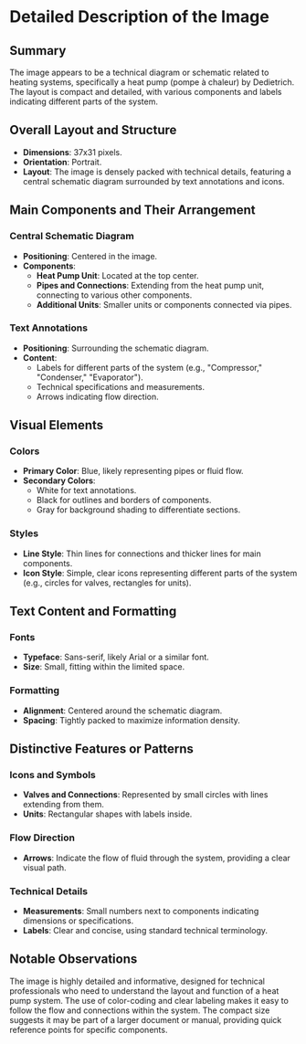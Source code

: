 # Detailed Description of the Image

## Summary
The image appears to be a technical diagram or schematic related to heating systems, specifically a heat pump (pompe à chaleur) by Dedietrich. The layout is compact and detailed, with various components and labels indicating different parts of the system.

## Overall Layout and Structure
- **Dimensions**: 37x31 pixels.
- **Orientation**: Portrait.
- **Layout**: The image is densely packed with technical details, featuring a central schematic diagram surrounded by text annotations and icons.

## Main Components and Their Arrangement

### Central Schematic Diagram
- **Positioning**: Centered in the image.
- **Components**:
  - **Heat Pump Unit**: Located at the top center.
  - **Pipes and Connections**: Extending from the heat pump unit, connecting to various other components.
  - **Additional Units**: Smaller units or components connected via pipes.

### Text Annotations
- **Positioning**: Surrounding the schematic diagram.
- **Content**:
  - Labels for different parts of the system (e.g., "Compressor," "Condenser," "Evaporator").
  - Technical specifications and measurements.
  - Arrows indicating flow direction.

## Visual Elements

### Colors
- **Primary Color**: Blue, likely representing pipes or fluid flow.
- **Secondary Colors**:
  - White for text annotations.
  - Black for outlines and borders of components.
  - Gray for background shading to differentiate sections.

### Styles
- **Line Style**: Thin lines for connections and thicker lines for main components.
- **Icon Style**: Simple, clear icons representing different parts of the system (e.g., circles for valves, rectangles for units).

## Text Content and Formatting

### Fonts
- **Typeface**: Sans-serif, likely Arial or a similar font.
- **Size**: Small, fitting within the limited space.

### Formatting
- **Alignment**: Centered around the schematic diagram.
- **Spacing**: Tightly packed to maximize information density.

## Distinctive Features or Patterns

### Icons and Symbols
- **Valves and Connections**: Represented by small circles with lines extending from them.
- **Units**: Rectangular shapes with labels inside.

### Flow Direction
- **Arrows**: Indicate the flow of fluid through the system, providing a clear visual path.

### Technical Details
- **Measurements**: Small numbers next to components indicating dimensions or specifications.
- **Labels**: Clear and concise, using standard technical terminology.

## Notable Observations

The image is highly detailed and informative, designed for technical professionals who need to understand the layout and function of a heat pump system. The use of color-coding and clear labeling makes it easy to follow the flow and connections within the system. The compact size suggests it may be part of a larger document or manual, providing quick reference points for specific components.